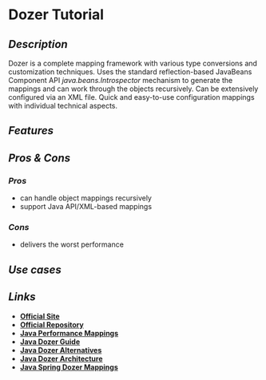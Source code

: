 # Dozer Tutorial

## _Description_

Dozer is a complete mapping framework with various type conversions and customization techniques. Uses the standard reflection-based JavaBeans Component API _java.beans.Introspector_ mechanism to generate the mappings and can work through the objects recursively. Can be extensively configured via an XML file. Quick and easy-to-use configuration mappings with individual technical aspects.

## _Features_

## _Pros & Cons_

### _Pros_

* can handle object mappings recursively
* support Java API/XML-based mappings

### _Cons_

* delivers the worst performance

## _Use cases_

## _Links_

* [**Official Site**](http://dozer.sourceforge.net/)
* [**Official Repository**](https://github.com/DozerMapper/dozer)
* [**Java Performance Mappings**](https://www.baeldung.com/java-performance-mapping-frameworks)
* [**Java Dozer Guide**](https://www.baeldung.com/dozer)
* [**Java Dozer Alternatives**](https://java.libhunt.com/dozer-alternatives)
* [**Java Dozer Architecture**](https://terasolunaorg.github.io/guideline/5.0.x/en/ArchitectureInDetail/Utilities/Dozer.html)
* [**Java Spring Dozer Mappings**](https://terasolunaorg.github.io/guideline/5.0.x/en/ArchitectureInDetail/Utilities/Dozer.html)

